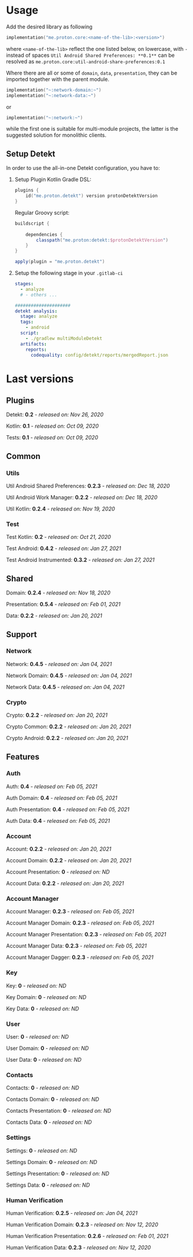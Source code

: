 # Usage
Add the desired library as following
```kotlin
implementation("me.proton.core:<name-of-the-lib>:<version>")
```
where `<name-of-the-lib>` reflect the one listed below, on lowercase, with `-` instead of spaces
`Util Android Shared Preferences: **0.1**` can be resolved as `me.proton.core:util-android-share-preferences:0.1`

Where there are all or some of `domain`, `data`, `presentation`, they can be imported together with the parent module.
```kotlin
implementation("~:network-domain:~")
implementation("~:network-data:~")
```
or
```kotlin
implementation("~:network:~")
```
while the first one is suitable for multi-module projects, the latter is the suggested solution for monolithic clients.

## Setup Detekt
In order to use the all-in-one Detekt configuration, you have to:

1. Setup Plugin
    Kotlin Gradle DSL:
    ```kotlin
    plugins {
        id("me.proton.detekt") version protonDetektVersion
    }
    ```
    Regular Groovy script:
    ```groovy
    buildscript {
      
        dependencies {
            classpath("me.proton:detekt:$protonDetektVersion")
        }
    }
    
    apply(plugin = "me.proton.detekt")
    ```
    
2. Setup the following stage in your `.gitlab-ci`

    ```yaml
    stages:
      - analyze
      # - others ...
    
    #####################
    detekt analysis:
      stage: analyze
      tags:
        - android
      script:
        - ./gradlew multiModuleDetekt
      artifacts:
        reports:
          codequality: config/detekt/reports/mergedReport.json
    ```

    


# Last versions

## Plugins

Detekt: **0.2** - _released on: Nov 26, 2020_

Kotlin: **0.1** - _released on: Oct 09, 2020_

Tests: **0.1** - _released on: Oct 09, 2020_

## Common

### Utils

Util Android Shared Preferences: **0.2.3** - _released on: Dec 18, 2020_

Util Android Work Manager: **0.2.2** - _released on: Dec 18, 2020_

Util Kotlin: **0.2.4** - _released on: Nov 19, 2020_

### Test

Test Kotlin: **0.2** - _released on: Oct 21, 2020_

Test Android: **0.4.2** - _released on: Jan 27, 2021_

Test Android Instrumented: **0.3.2** - _released on: Jan 27, 2021_

## Shared

Domain: **0.2.4** - _released on: Nov 18, 2020_

Presentation: **0.5.4** - _released on: Feb 01, 2021_

Data: **0.2.2** - _released on: Jan 20, 2021_

## Support

### Network

Network: **0.4.5** - _released on: Jan 04, 2021_

Network Domain: **0.4.5** - _released on: Jan 04, 2021_

Network Data: **0.4.5** - _released on: Jan 04, 2021_

### Crypto

Crypto: **0.2.2** - _released on: Jan 20, 2021_

Crypto Common: **0.2.2** - _released on: Jan 20, 2021_

Crypto Android: **0.2.2** - _released on: Jan 20, 2021_

## Features

### Auth

Auth: **0.4** - _released on: Feb 05, 2021_

Auth Domain: **0.4** - _released on: Feb 05, 2021_

Auth Presentation: **0.4** - _released on: Feb 05, 2021_

Auth Data: **0.4** - _released on: Feb 05, 2021_

### Account

Account: **0.2.2** - _released on: Jan 20, 2021_

Account Domain: **0.2.2** - _released on: Jan 20, 2021_

Account Presentation: **0** - _released on: ND_

Account Data: **0.2.2** - _released on: Jan 20, 2021_


### Account Manager

Account Manager: **0.2.3** - _released on: Feb 05, 2021_

Account Manager Domain: **0.2.3** - _released on: Feb 05, 2021_

Account Manager Presentation: **0.2.3** - _released on: Feb 05, 2021_

Account Manager Data: **0.2.3** - _released on: Feb 05, 2021_

Account Manager Dagger: **0.2.3** - _released on: Feb 05, 2021_

### Key

Key: **0** - _released on: ND_

Key Domain: **0** - _released on: ND_

Key Data: **0** - _released on: ND_

### User

User: **0** - _released on: ND_

User Domain: **0** - _released on: ND_

User Data: **0** - _released on: ND_

### Contacts

Contacts: **0** - _released on: ND_

Contacts Domain: **0** - _released on: ND_

Contacts Presentation: **0** - _released on: ND_

Contacts Data: **0** - _released on: ND_

### Settings

Settings: **0** - _released on: ND_

Settings Domain: **0** - _released on: ND_

Settings Presentation: **0** - _released on: ND_

Settings Data: **0** - _released on: ND_

### Human Verification

Human Verification: **0.2.5** - _released on: Jan 04, 2021_

Human Verification Domain: **0.2.3** - _released on: Nov 12, 2020_

Human Verification Presentation: **0.2.6** - _released on: Feb 01, 2021_

Human Verification Data: **0.2.3** - _released on: Nov 12, 2020_
